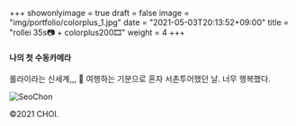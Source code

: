 +++
showonlyimage = true
draft = false
image = "img/portfolio/colorplus_1.jpg"
date = "2021-05-03T20:13:52+09:00"
title = "rollei 35s📷 + colorplus200🎞"
weight = 4
+++

#### 나의 첫 수동카메라

롤라이라는 신세계,,, 💸
여행하는 기분으로 혼자 서촌투어했던 날. 너무 행복했다.

![SeoChon][1]

[1]: https://jisun-choi.github.io/choi//img/portfolio/colorplus_1.jpg

©2021 CHOI.
